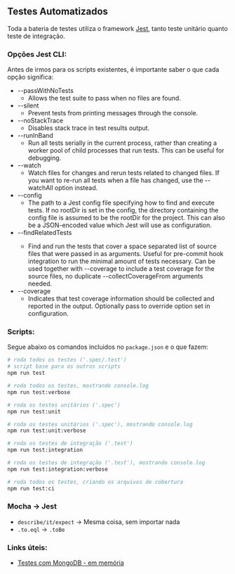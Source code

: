 ## Testes Automatizados

Toda a bateria de testes utiliza o framework [Jest](https://jestjs.io/), tanto teste unitário quanto teste de integração.

### Opções Jest CLI:

Antes de irmos para os scripts existentes, é importante saber o que cada opção significa:

- --passWithNoTests
  - Allows the test suite to pass when no files are found.
- --silent
  - Prevent tests from printing messages through the console.
- --noStackTrace
  - Disables stack trace in test results output.
- --runInBand
  - Run all tests serially in the current process, rather than creating a worker pool of child processes that run tests. This can be useful for debugging.
- --watch
  - Watch files for changes and rerun tests related to changed files. If you want to re-run all tests when a file has changed, use the --watchAll option instead.
- --config
  - The path to a Jest config file specifying how to find and execute tests. If no rootDir is set in the config, the directory containing the config file is assumed to be the rootDir for the project. This can also be a JSON-encoded value which Jest will use as configuration.
- --findRelatedTests <spaceSeparatedListOfSourceFiles>
  - Find and run the tests that cover a space separated list of source files that were passed in as arguments. Useful for pre-commit hook integration to run the minimal amount of tests necessary. Can be used together with --coverage to include a test coverage for the source files, no duplicate --collectCoverageFrom arguments needed.
- --coverage
  - Indicates that test coverage information should be collected and reported in the output. Optionally pass <boolean> to override option set in configuration.

### Scripts:

Segue abaixo os comandos incluidos no `package.json` e o que fazem:

```bash
# roda todos os testes ('.spec/.test')
# script base para os outros scripts
npm run test

# roda todos os testes, mostrando console.log
npm run test:verbose

# roda os testes unitários ('.spec')
npm run test:unit

# roda os testes unitários ('.spec'), mostrando console.log
npm run test:unit:verbose

# roda os testes de integração ('.test')
npm run test:integration

# roda os testes de integração ('.test'), mostrando console.log
npm run test:integration:verbose

# roda todos os testes, criando os arquivos de cobertura
npm run test:ci
```

### Mocha -> Jest
- `describe/it/expect` -> Mesma coisa, sem importar nada
- `.to.eql` -> `.toBe`

### Links úteis:

- [Testes com MongoDB - em memória](https://jestjs.io/docs/en/mongodb)
